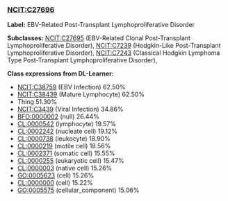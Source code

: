 
### [NCIT:C27696](http://purl.obolibrary.org/obo/NCIT_C27696)
**Label:** EBV-Related Post-Transplant Lymphoproliferative Disorder

**Subclasses:** [NCIT:C27695](http://purl.obolibrary.org/obo/NCIT_C27695) (EBV-Related Clonal Post-Transplant Lymphoproliferative Disorder), [NCIT:C7239](http://purl.obolibrary.org/obo/NCIT_C7239) (Hodgkin-Like Post-Transplant Lymphoproliferative Disorder), [NCIT:C7243](http://purl.obolibrary.org/obo/NCIT_C7243) (Classical Hodgkin Lymphoma Type Post-Transplant Lymphoproliferative Disorder), 

**Class expressions from DL-Learner:**

- [NCIT:C38759](http://purl.obolibrary.org/obo/NCIT_C38759) (EBV Infection) 62.50%
- [NCIT:C38439](http://purl.obolibrary.org/obo/NCIT_C38439) (Mature Lymphocyte) 62.50%
- Thing 51.30%
- [NCIT:C3439](http://purl.obolibrary.org/obo/NCIT_C3439) (Viral Infection) 34.86%
- [BFO:0000002](http://purl.obolibrary.org/obo/BFO_0000002) (null) 26.44%
- [CL:0000542](http://purl.obolibrary.org/obo/CL_0000542) (lymphocyte) 19.57%
- [CL:0002242](http://purl.obolibrary.org/obo/CL_0002242) (nucleate cell) 19.12%
- [CL:0000738](http://purl.obolibrary.org/obo/CL_0000738) (leukocyte) 18.90%
- [CL:0000219](http://purl.obolibrary.org/obo/CL_0000219) (motile cell) 18.56%
- [CL:0002371](http://purl.obolibrary.org/obo/CL_0002371) (somatic cell) 15.55%
- [CL:0000255](http://purl.obolibrary.org/obo/CL_0000255) (eukaryotic cell) 15.47%
- [CL:0000003](http://purl.obolibrary.org/obo/CL_0000003) (native cell) 15.26%
- [GO:0005623](http://purl.obolibrary.org/obo/GO_0005623) (cell) 15.26%
- [CL:0000000](http://purl.obolibrary.org/obo/CL_0000000) (cell) 15.22%
- [GO:0005575](http://purl.obolibrary.org/obo/GO_0005575) (cellular_component) 15.06%


